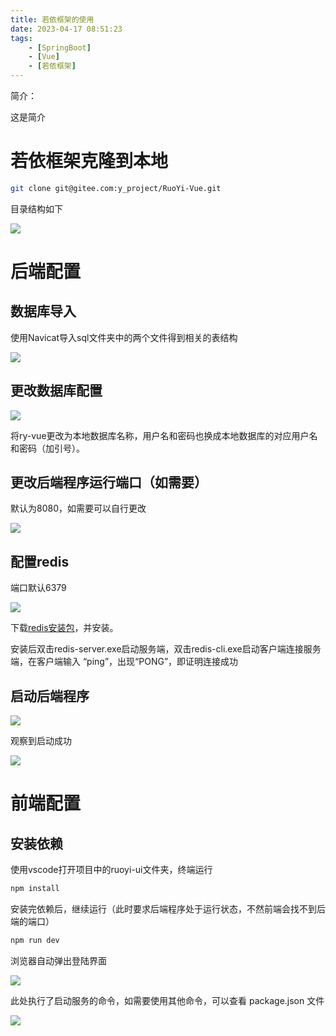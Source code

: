 ```yaml
---
title: 若依框架的使用
date: 2023-04-17 08:51:23
tags:
    - [SpringBoot]
    - [Vue]
    - [若依框架]
---
```


简介：

这是简介

<!-- more -->

# 若依框架克隆到本地

```sh
git clone git@gitee.com:y_project/RuoYi-Vue.git
```

目录结构如下

![](https://raw.githubusercontent.com/marcaas/hexoPicgo/master/20230417085438.png)

# 后端配置

## 数据库导入

使用Navicat导入sql文件夹中的两个文件得到相关的表结构

![](https://raw.githubusercontent.com/marcaas/hexoPicgo/master/20230417090225.png)

## 更改数据库配置

![](https://raw.githubusercontent.com/marcaas/hexoPicgo/master/20230417092224.png)

将ry-vue更改为本地数据库名称，用户名和密码也换成本地数据库的对应用户名和密码（加引号）。

## 更改后端程序运行端口（如需要）

默认为8080，如需要可以自行更改

![](https://raw.githubusercontent.com/marcaas/hexoPicgo/master/20230417092619.png)

## 配置redis

端口默认6379

![](https://raw.githubusercontent.com/marcaas/hexoPicgo/master/20230417103238.png)

下载[redis安装包](https://github.com/tporadowski/redis/releases)，并安装。

安装后双击redis-server.exe启动服务端，双击redis-cli.exe启动客户端连接服务端，在客户端输入 “ping”，出现“PONG”，即证明连接成功

## 启动后端程序

![](https://raw.githubusercontent.com/marcaas/hexoPicgo/master/20230417103725.png)

观察到启动成功

![](https://raw.githubusercontent.com/marcaas/hexoPicgo/master/20230417103817.png)

# 前端配置

## 安装依赖

使用vscode打开项目中的ruoyi-ui文件夹，终端运行

```sh
npm install
```

安装完依赖后，继续运行（此时要求后端程序处于运行状态，不然前端会找不到后端的端口）

```sh
npm run dev
```

浏览器自动弹出登陆界面

![](https://raw.githubusercontent.com/marcaas/hexoPicgo/master/20230417105103.png)

此处执行了启动服务的命令，如需要使用其他命令，可以查看 package.json 文件

![](https://raw.githubusercontent.com/marcaas/hexoPicgo/master/20230417105755.png)


